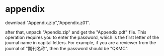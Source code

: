 # appendix
download "Appendix.zip","Appendix.z01".

after that, unpack "Apendix.zip" and get the "Appendix.pdf" file. This operation requires you to enter the password, which is the first letter of the journal name in capital letters. 
For example, if you are a reviewer from the journal of "期刊名称", then the password should be "QKMC".
